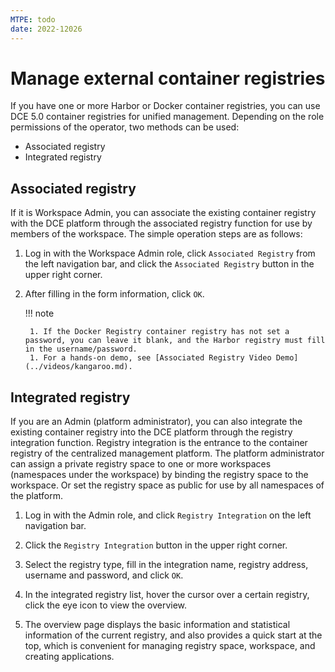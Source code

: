 ```yaml
---
MTPE: todo
date: 2022-12026
---
```


# Manage external container registries

If you have one or more Harbor or Docker container registries, you can use DCE 5.0 container registries for unified management. Depending on the role permissions of the operator, two methods can be used:

- Associated registry
- Integrated registry

## Associated registry

If it is Workspace Admin, you can associate the existing container registry with the DCE platform through the associated registry function for use by members of the workspace. The simple operation steps are as follows:

1. Log in with the Workspace Admin role, click `Associated Registry` from the left navigation bar, and click the `Associated Registry` button in the upper right corner.

    

1. After filling in the form information, click `OK`.

    

    !!! note

        1. If the Docker Registry container registry has not set a password, you can leave it blank, and the Harbor registry must fill in the username/password.
        1. For a hands-on demo, see [Associated Registry Video Demo](../videos/kangaroo.md).

## Integrated registry

If you are an Admin (platform administrator), you can also integrate the existing container registry into the DCE platform through the registry integration function.
Registry integration is the entrance to the container registry of the centralized management platform. The platform administrator can assign a private registry space to one or more workspaces (namespaces under the workspace) by binding the registry space to the workspace. Or set the registry space as public for use by all namespaces of the platform.

1. Log in with the Admin role, and click `Registry Integration` on the left navigation bar.

    

1. Click the `Registry Integration` button in the upper right corner.

    

1. Select the registry type, fill in the integration name, registry address, username and password, and click `OK`.

    

1. In the integrated registry list, hover the cursor over a certain registry, click the eye icon to view the overview.

    

1. The overview page displays the basic information and statistical information of the current registry, and also provides a quick start at the top, which is convenient for managing registry space, workspace, and creating applications.

    